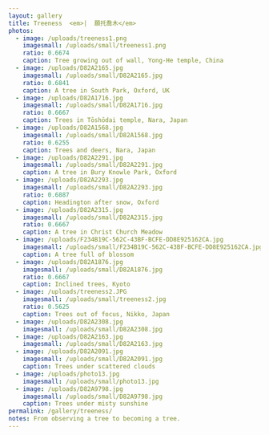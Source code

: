 ```yaml
---
layout: gallery
title: Treeness  <em>|  願托喬木</em>
photos:
  - image: /uploads/treeness1.png
    imagesmall: /uploads/small/treeness1.png
    ratio: 0.6674
    caption: Tree growing out of wall, Yong-He temple, China
  - image: /uploads/D82A2165.jpg
    imagesmall: /uploads/small/D82A2165.jpg
    ratio: 0.6841
    caption: A tree in South Park, Oxford, UK
  - image: /uploads/D82A1716.jpg
    imagesmall: /uploads/small/D82A1716.jpg
    ratio: 0.6667
    caption: Trees in Tōshōdai temple, Nara, Japan
  - image: /uploads/D82A1568.jpg
    imagesmall: /uploads/small/D82A1568.jpg
    ratio: 0.6255
    caption: Trees and deers, Nara, Japan
  - image: /uploads/D82A2291.jpg
    imagesmall: /uploads/small/D82A2291.jpg
    caption: A tree in Bury Knowle Park, Oxford
  - image: /uploads/D82A2293.jpg
    imagesmall: /uploads/small/D82A2293.jpg
    ratio: 0.6887
    caption: Headington after snow, Oxford
  - image: /uploads/D82A2315.jpg
    imagesmall: /uploads/small/D82A2315.jpg
    ratio: 0.6667
    caption: A tree in Christ Church Meadow
  - image: /uploads/F234B19C-562C-43BF-BCFE-DD8E925162CA.jpg
    imagesmall: /uploads/small/F234B19C-562C-43BF-BCFE-DD8E925162CA.jpg
    caption: A tree full of blossom
  - image: /uploads/D82A1876.jpg
    imagesmall: /uploads/small/D82A1876.jpg
    ratio: 0.6667
    caption: Inclined trees, Kyoto
  - image: /uploads/treeness2.JPG
    imagesmall: /uploads/small/treeness2.jpg
    ratio: 0.5625
    caption: Trees out of focus, Nikko, Japan
  - image: /uploads/D82A2308.jpg
    imagesmall: /uploads/small/D82A2308.jpg
  - image: /uploads/D82A2163.jpg
    imagesmall: /uploads/small/D82A2163.jpg
  - image: /uploads/D82A2091.jpg
    imagesmall: /uploads/small/D82A2091.jpg
    caption: Trees under scattered clouds
  - image: /uploads/photo13.jpg
    imagesmall: /uploads/small/photo13.jpg
  - image: /uploads/D82A9798.jpg
    imagesmall: /uploads/small/D82A9798.jpg
    caption: Trees under misty sunshine
permalink: /gallery/treeness/
notes: From observing a tree to becoming a tree.
---
```

